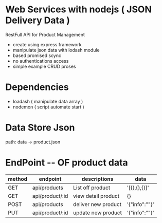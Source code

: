 # Web Services with nodejs ( JSON Delivery Data )

RestFull API for Product Management
- create using express framework
- manipulate json data with lodash module
- based promised scync
- no authentications access
- simple example CRUD proses


# Dependencies
- loadash ( manipulate data array )
- nodemon ( script automate start )


# Data Store Json
path: data -> product.json


# EndPoint -- OF product data

|  method   |  endpoint         | descriptions         | data           |
| --------  | ----------------- | -------------------- | -------------- |
|  GET      |  api/products     | List off product     |  '[{},{},{}]'  |
|  GET      |  api/product/:id  | view detail product  |  {}            |
|  POST     |  api/products     | deliver new product  |  '{"info":""}' |
|  PUT      |  api/product/:id  | update new product   |  '{"info":""}' |
